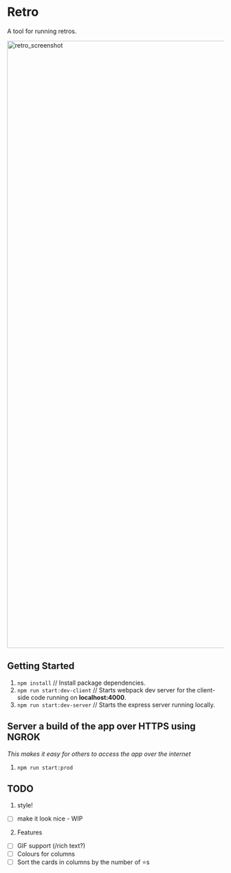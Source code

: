 # Retro

A tool for running retros.

<img width="1409" alt="retro_screenshot" src="https://user-images.githubusercontent.com/3317231/72572068-4994b400-3876-11ea-8d35-44f5789f574b.png">

## Getting Started

1. `npm install` // Install package dependencies.
1. `npm run start:dev-client` // Starts webpack dev server for the client-side code running on **localhost:4000**.
1. `npm run start:dev-server` // Starts the express server running locally.

## Server a build of the app over HTTPS using NGROK
_This makes it easy for others to access the app over the internet_
1. `npm run start:prod`

## TODO

1. style!
* [ ] make it look nice - WIP

2. Features
* [ ] GIF support (/rich text?)
* [ ] Colours for columns
* [ ] Sort the cards in columns by the number of ⭐️s
